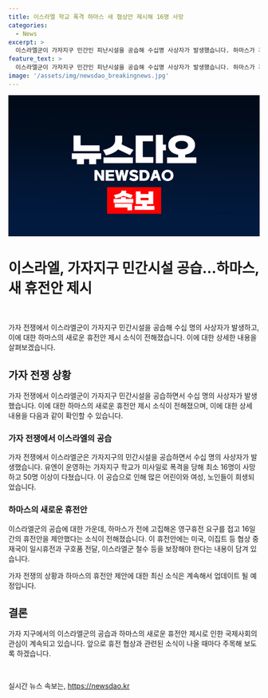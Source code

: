 ```yaml
---
title: 이스라엘 학교 폭격 하마스 새 협상안 제시해 16명 사망
categories:
  - News
excerpt: >
  이스라엘군이 가자지구 민간인 피난시설을 공습해 수십명 사상자가 발생했습니다. 하마스가 휴전 요구 접고 새로운 휴전 협상안을 제시했는데, 이스라엘군은 테러범을 공격한 것이라 주장했습니다. 그러나 휴전 협상은 베냐민 네타냐후 이스라엘 총리의 협상단 파견으로 다시 관심을 받고 있습니다. 민간인 피해와 휴전 협상안에 대한 국제사회의 관심이 집중되고 있습니다.
feature_text: >
  이스라엘군이 가자지구 민간인 피난시설을 공습해 수십명 사상자가 발생했습니다. 하마스가 휴전 요구 접고 새로운 휴전 협상안을 제시했는데, 이스라엘군은 테러범을 공격한 것이라 주장했습니다. 그러나 휴전 협상은 베냐민 네타냐후 이스라엘 총리의 협상단 파견으로 다시 관심을 받고 있습니다. 민간인 피해와 휴전 협상안에 대한 국제사회의 관심이 집중되고 있습니다.
image: '/assets/img/newsdao_breakingnews.jpg'
---
```


<p><img src="/assets/img/newsdao_breakingnews.jpg" alt="cryptoinkorea 속보" /></p>

<h1>이스라엘, 가자지구 민간시설 공습…하마스, 새 휴전안 제시</h1>

<p data-ke-size="size16">&nbsp;</p>

<p>가자 전쟁에서 이스라엘군이 가자지구 민간시설을 공습해 수십 명의 사상자가 발생하고, 이에 대한 하마스의 새로운 휴전안 제시 소식이 전해졌습니다. 이에 대한 상세한 내용을 살펴보겠습니다.</p>

<h2 data-ke-size="size26">가자 전쟁 상황</h2>

<p>가자 전쟁에서 이스라엘군이 가자지구 민간시설을 공습하면서 수십 명의 사상자가 발생했습니다. 이에 대한 하마스의 새로운 휴전안 제시 소식이 전해졌으며, 이에 대한 상세 내용을 다음과 같이 확인할 수 있습니다.</p>

<h3>가자 전쟁에서 이스라엘의 공습</h3>

<p>가자 전쟁에서 이스라엘군은 가자지구의 민간시설을 공습하면서 수십 명의 사상자가 발생했습니다. 유엔이 운영하는 가자지구 학교가 미사일로 폭격을 당해 최소 16명이 사망하고 50명 이상이 다쳤습니다. 이 공습으로 인해 많은 어린이와 여성, 노인들이 희생되었습니다.</p>

<h3>하마스의 새로운 휴전안</h3>

<p>이스라엘군의 공습에 대한 가운데, 하마스가 전에 고집해온 영구휴전 요구를 접고 16일간의 휴전안을 제안했다는 소식이 전해졌습니다. 이 휴전안에는 미국, 이집트 등 협상 중재국이 일시휴전과 구호품 전달, 이스라엘군 철수 등을 보장해야 한다는 내용이 담겨 있습니다.</p>

<p>가자 전쟁의 상황과 하마스의 휴전안 제안에 대한 최신 소식은 계속해서 업데이트 될 예정입니다.</p>

<h2 data-ke-size="size26">결론</h2>

<p>가자 지구에서의 이스라엘군의 공습과 하마스의 새로운 휴전안 제시로 인한 국제사회의 관심이 계속되고 있습니다. 앞으로 휴전 협상과 관련된 소식이 나올 때마다 주목해 보도록 하겠습니다.</p>

<p data-ke-size="size16">&nbsp;</p>
실시간 뉴스 속보는, <a href="https://newsdao.kr" rel="dofollow">https://newsdao.kr</a>


